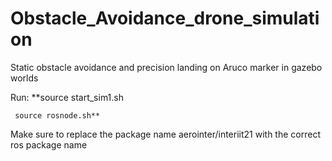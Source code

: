 # Obstacle_Avoidance_drone_simulation
Static obstacle avoidance and precision landing on Aruco marker in gazebo worlds


Run: **source start_sim1.sh


     source rosnode.sh**
     
Make sure to replace the package name aerointer/interiit21 with the correct ros package name
